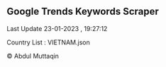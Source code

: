 

## Google Trends Keywords Scraper 
 
Last Update 23-01-2023 , 19:27:12

Country List :
VIETNAM.json



© Abdul Muttaqin 
